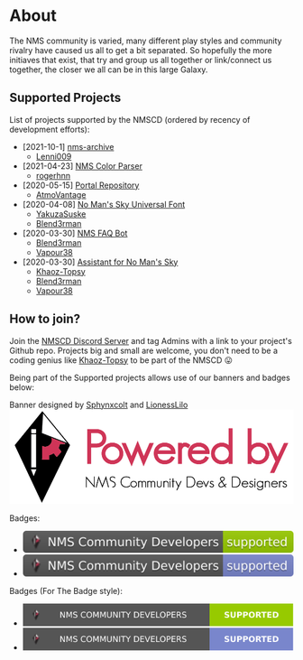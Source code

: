 # About
The NMS community is varied, many different play styles and community rivalry have caused us all to get a bit separated. So hopefully the more initiaves that exist, that try and group us all together or link/connect us together, the closer we all can be in this large Galaxy.

## Supported Projects
List of projects supported by the NMSCD (ordered by recency of development efforts):
- \[2021-10-1\] [nms-archive](https://github.com/NMSCD/nms-archive)
  - [Lenni009](https://github.com/Lenni009)
- \[2021-04-23\] [NMS Color Parser](https://nmscd.github.io/nmscolorparser/)
  - [rogerhnn](https://github.com/rogerhnn)
- \[2020-05-15] [Portal Repository](https://portalrepository.com/) 
  - [AtmoVantage](https://github.com/atmovantage)
- \[2020-04-08\] [No Man's Sky Universal Font](https://github.com/NMSCD/No-Mans-Sky-Universal-Font)
  - [YakuzaSuske](https://github.com/YakuzaSuske)
  - [Blend3rman](https://github.com/Blend3rman)
- \[2020-03-30\] [NMS FAQ Bot](https://github.com/AssistantNMS/nms-faq-bot)
  - [Blend3rman](https://github.com/Blend3rman)
  - [Vapour38](https://github.com/Vapour38)
- \[2020-03-30\] [Assistant for No Man's Sky](https://nmsassistant.com)
  - [Khaoz-Topsy](https://github.com/Khaoz-Topsy)
  - [Blend3rman](https://github.com/Blend3rman)
  - [Vapour38](https://github.com/Vapour38)



## How to join?
Join the [NMSCD Discord Server](https://discord.gg/PvpAteKjXU) and tag Admins with a link to your project's Github repo. Projects big and small are welcome, you don't need to be a coding genius like [Khaoz-Topsy](https://github.com/Khaoz-Topsy) to be part of the NMSCD 😛

Being part of the Supported projects allows use of our banners and badges below:

Banner designed by [Sphynxcolt](https://github.com/Sphynxcolt) and [LionessLilo](https://github.com/LionessLilo)
![banner](./banner/current.png)


Badges: 
- [![Supported by the No Man's Sky Community Developers & Designers](https://raw.githubusercontent.com/NMSCD/About/master/badge/green.svg)](https://github.com/NMSCD)
- [![Supported by the No Man's Sky Community Developers & Designers](https://raw.githubusercontent.com/NMSCD/About/master/badge/purple.svg)](https://github.com/NMSCD)

Badges (For The Badge style): 
- [![Supported by the No Man's Sky Community Developers & Designers](https://raw.githubusercontent.com/NMSCD/About/master/badge/green-ftb.svg)](https://github.com/NMSCD)
- [![Supported by the No Man's Sky Community Developers & Designers](https://raw.githubusercontent.com/NMSCD/About/master/badge/purple-ftb.svg)](https://github.com/NMSCD)
